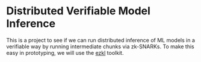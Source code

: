 # Distributed Verifiable Model Inference 
This is a project to see if we can run distributed inference of ML models in a verifiable way by running intermediate chunks via zk-SNARKs. To make this easy in prototyping, we will use the [ezkl](https://github.com/zkonduit/ezkl) toolkit.
